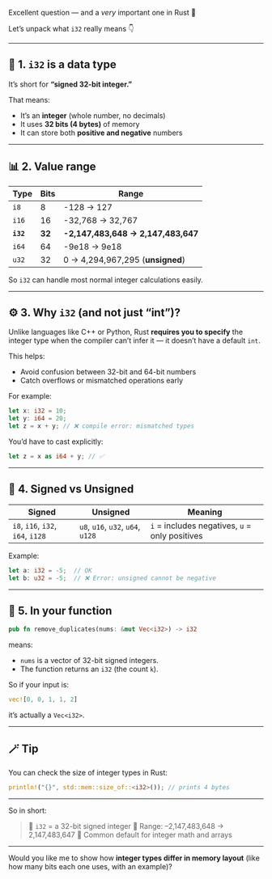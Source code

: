 Excellent question — and a *very* important one in Rust 🧠

Let’s unpack what `i32` really means 👇

---

## 🧩 1. `i32` is a **data type**

It’s short for **“signed 32-bit integer.”**

That means:

* It’s an **integer** (whole number, no decimals)
* It uses **32 bits (4 bytes)** of memory
* It can store both **positive and negative** numbers

---

## 📊 2. Value range

| Type      | Bits   | Range                              |
| --------- | ------ | ---------------------------------- |
| `i8`      | 8      | -128 → 127                         |
| `i16`     | 16     | -32,768 → 32,767                   |
| **`i32`** | **32** | **-2,147,483,648 → 2,147,483,647** |
| `i64`     | 64     | -9e18 → 9e18                       |
| `u32`     | 32     | 0 → 4,294,967,295 (**unsigned**)   |

So `i32` can handle most normal integer calculations easily.

---

## ⚙️ 3. Why `i32` (and not just “int”)?

Unlike languages like C++ or Python,
Rust **requires you to specify** the integer type when the compiler can’t infer it — it doesn’t have a default `int`.

This helps:

* Avoid confusion between 32-bit and 64-bit numbers
* Catch overflows or mismatched operations early

For example:

```rust
let x: i32 = 10;
let y: i64 = 20;
let z = x + y; // ❌ compile error: mismatched types
```

You’d have to cast explicitly:

```rust
let z = x as i64 + y; // ✅
```

---

## 🧠 4. Signed vs Unsigned

| Signed                            | Unsigned                          | Meaning                                        |
| --------------------------------- | --------------------------------- | ---------------------------------------------- |
| `i8`, `i16`, `i32`, `i64`, `i128` | `u8`, `u16`, `u32`, `u64`, `u128` | `i` = includes negatives, `u` = only positives |

Example:

```rust
let a: i32 = -5;  // OK
let b: u32 = -5;  // ❌ Error: unsigned cannot be negative
```

---

## 🧰 5. In your function

```rust
pub fn remove_duplicates(nums: &mut Vec<i32>) -> i32
```

means:

* `nums` is a vector of 32-bit signed integers.
* The function returns an `i32` (the count `k`).

So if your input is:

```rust
vec![0, 0, 1, 1, 2]
```

it’s actually a `Vec<i32>`.

---

## 🪄 Tip

You can check the size of integer types in Rust:

```rust
println!("{}", std::mem::size_of::<i32>()); // prints 4 bytes
```

---

So in short:

> 🔹 `i32` = a 32-bit signed integer
> 🔹 Range: –2,147,483,648 → 2,147,483,647
> 🔹 Common default for integer math and arrays

---

Would you like me to show how **integer types differ in memory layout** (like how many bits each one uses, with an example)?
